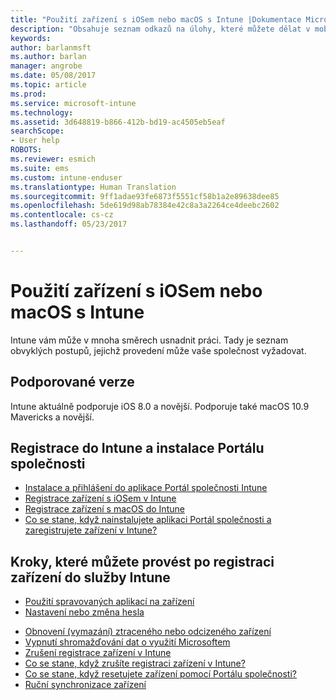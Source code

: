 ```yaml
---
title: "Použití zařízení s iOSem nebo macOS s Intune |Dokumentace Microsoftu"
description: "Obsahuje seznam odkazů na úlohy, které můžete dělat v mobilních zařízení s iOSem nebo macOS, když je zařízení registrované v Intune."
keywords: 
author: barlanmsft
ms.author: barlan
manager: angrobe
ms.date: 05/08/2017
ms.topic: article
ms.prod: 
ms.service: microsoft-intune
ms.technology: 
ms.assetid: 3d648819-b866-412b-bd19-ac4505eb5eaf
searchScope:
- User help
ROBOTS: 
ms.reviewer: esmich
ms.suite: ems
ms.custom: intune-enduser
ms.translationtype: Human Translation
ms.sourcegitcommit: 9ff1adae93fe6873f5551cf58b1a2e89638dee85
ms.openlocfilehash: 5de619d98ab78384e42c8a3a2264ce4deebc2602
ms.contentlocale: cs-cz
ms.lasthandoff: 05/23/2017


---
```


# <a name="using-your-ios-or-macos-device-with-intune"></a>Použití zařízení s iOSem nebo macOS s Intune

Intune vám může v mnoha směrech usnadnit práci. Tady je seznam obvyklých postupů, jejichž provedení může vaše společnost vyžadovat.

## <a name="supported-versions"></a>Podporované verze

Intune aktuálně podporuje iOS 8.0 a novější. Podporuje také macOS 10.9 Mavericks a novější. 

## <a name="enrolling-into-intune-and-installing-the-company-portal"></a>Registrace do Intune a instalace Portálu společnosti

- [Instalace a přihlášení do aplikace Portál společnosti Intune](install-and-sign-in-to-the-intune-company-portal-app-ios.md)
- [Registrace zařízení s iOSem v Intune](enroll-your-device-in-intune-ios.md)
- [Registrace zařízení s macOS do Intune](enroll-your-device-in-intune-macos.md)
- [Co se stane, když nainstalujete aplikaci Portál společnosti a zaregistrujete zařízení v Intune?](what-happens-if-you-install-the-Company-Portal-app-and-enroll-your-device-in-intune-ios.md)

## <a name="things-you-can-do-when-your-device-is-enrolled-in-intune"></a>Kroky, které můžete provést po registraci zařízení do služby Intune

- [Použití spravovaných aplikací na zařízení](use-managed-apps-on-your-device-ios.md)
- [Nastavení nebo změna hesla](set-or-change-your-passcode-ios.md)
<!--- [Reset (erase) your lost or stolen device](reset-erase-your-lost-or-stolen-device-ios.md) -->
- [Obnovení (vymazání) ztraceného nebo odcizeného zařízení](reset-erase-your-device-cpwebsite.md)
- [Vypnutí shromažďování dat o využití Microsoftem](turn-off-microsoft-usage-data-collection-ios.md)
- [Zrušení registrace zařízení v Intune](unenroll-your-device-from-intune-ios.md)
- [Co se stane, když zrušíte registraci zařízení v Intune?](what-happens-if-you-unenroll-your-device-from-intune-ios.md)
- [Co se stane, když resetujete zařízení pomocí Portálu společnosti?](what-happens-if-you-reset-your-device-using-the-company-portal-ios.md)
- [Ruční synchronizace zařízení](sync-your-device-manually-ios.md)

